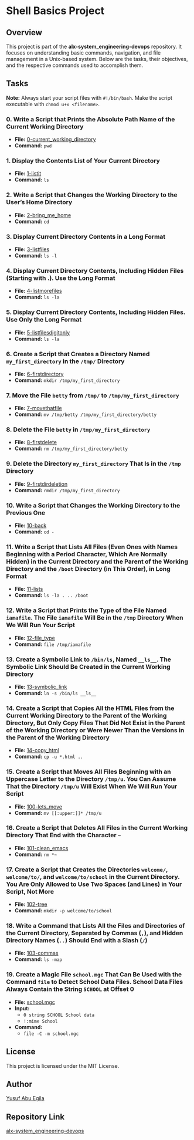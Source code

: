 # Shell Basics Project

## Overview

This project is part of the **alx-system_engineering-devops** repository. It focuses on understanding basic commands, navigation, and file management in a Unix-based system. Below are the tasks, their objectives, and the respective commands used to accomplish them.

## Tasks

**Note:** Always start your script files with `#!/bin/bash`. Make the script executable with `chmod u+x <filename>`.

### 0. Write a Script that Prints the Absolute Path Name of the Current Working Directory
- **File:** [0-current_working_directory](0-current_working_directory)
- **Command:** `pwd`

### 1. Display the Contents List of Your Current Directory
- **File:** [1-listit](1-listit)
- **Command:** `ls`

### 2. Write a Script that Changes the Working Directory to the User’s Home Directory
- **File:** [2-bring_me_home](2-bring_me_home)
- **Command:** `cd`

### 3. Display Current Directory Contents in a Long Format
- **File:** [3-listfiles](3-listfiles)
- **Command:** `ls -l`

### 4. Display Current Directory Contents, Including Hidden Files (Starting with .). Use the Long Format
- **File:** [4-listmorefiles](4-listmorefiles)
- **Command:** `ls -la`

### 5. Display Current Directory Contents, Including Hidden Files. Use Only the Long Format
- **File:** [5-listfilesdigitonly](5-listfilesdigitonly)
- **Command:** `ls -la`

### 6. Create a Script that Creates a Directory Named `my_first_directory` in the `/tmp/` Directory
- **File:** [6-firstdirectory](6-firstdirectory)
- **Command:** `mkdir /tmp/my_first_directory`

### 7. Move the File `betty` from `/tmp/` to `/tmp/my_first_directory`
- **File:** [7-movethatfile](7-movethatfile)
- **Command:** `mv /tmp/betty /tmp/my_first_directory/betty`

### 8. Delete the File `betty` in `/tmp/my_first_directory`
- **File:** [8-firstdelete](8-firstdelete)
- **Command:** `rm /tmp/my_first_directory/betty`

### 9. Delete the Directory `my_first_directory` That Is in the `/tmp` Directory
- **File:** [9-firstdirdeletion](9-firstdirdeletion)
- **Command:** `rmdir /tmp/my_first_directory`

### 10. Write a Script that Changes the Working Directory to the Previous One
- **File:** [10-back](10-back)
- **Command:** `cd -`

### 11. Write a Script that Lists All Files (Even Ones with Names Beginning with a Period Character, Which Are Normally Hidden) in the Current Directory and the Parent of the Working Directory and the `/boot` Directory (in This Order), in Long Format
- **File:** [11-lists](11-lists)
- **Command:** `ls -la . .. /boot`

### 12. Write a Script that Prints the Type of the File Named `iamafile`. The File `iamafile` Will Be in the `/tmp` Directory When We Will Run Your Script
- **File:** [12-file_type](12-file_type)
- **Command:** `file /tmp/iamafile`

### 13. Create a Symbolic Link to `/bin/ls`, Named `__ls__`. The Symbolic Link Should Be Created in the Current Working Directory
- **File:** [13-symbolic_link](13-symbolic_link)
- **Command:** `ln -s /bin/ls __ls__`

### 14. Create a Script that Copies All the HTML Files from the Current Working Directory to the Parent of the Working Directory, But Only Copy Files That Did Not Exist in the Parent of the Working Directory or Were Newer Than the Versions in the Parent of the Working Directory
- **File:** [14-copy_html](14-copy_html)
- **Command:** `cp -u *.html ..`

### 15. Create a Script that Moves All Files Beginning with an Uppercase Letter to the Directory `/tmp/u`. You Can Assume That the Directory `/tmp/u` Will Exist When We Will Run Your Script
- **File:** [100-lets_move](100-lets_move)
- **Command:** `mv [[:upper:]]* /tmp/u`

### 16. Create a Script that Deletes All Files in the Current Working Directory That End with the Character `~`
- **File:** [101-clean_emacs](101-clean_emacs)
- **Command:** `rm *~`

### 17. Create a Script that Creates the Directories `welcome/`, `welcome/to/`, and `welcome/to/school` in the Current Directory. You Are Only Allowed to Use Two Spaces (and Lines) in Your Script, Not More
- **File:** [102-tree](102-tree)
- **Command:** `mkdir -p welcome/to/school`

### 18. Write a Command that Lists All the Files and Directories of the Current Directory, Separated by Commas (`,`), and Hidden Directory Names (`..`) Should End with a Slash (`/`)
- **File:** [103-commas](103-commas)
- **Command:** `ls -map`

### 19. Create a Magic File `school.mgc` That Can Be Used with the Command `file` to Detect School Data Files. School Data Files Always Contain the String `SCHOOL` at Offset 0
- **File:** [school.mgc](school.mgc)
- **Input:**
  - `0 string SCHOOL School data`
  - `!:mime School`
- **Command:**
  - `file -C -m school.mgc`

## License

This project is licensed under the MIT License.

## Author

[Yusuf Abu Egila](https://github.com/abuegila)

## Repository Link

[alx-system_engineering-devops](https://github.com/abuegila/alx-system_engineering-devops/tree/master/0x00-shell_basics)
